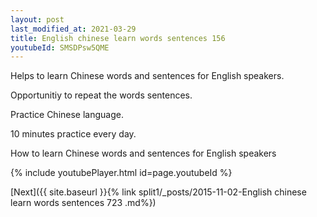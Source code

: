 ```yaml
---
layout: post
last_modified_at: 2021-03-29
title: English chinese learn words sentences 156 
youtubeId: SMSDPsw5QME
---
```

 
 
Helps to learn Chinese words and sentences for English speakers.

Opportunitiy to repeat the words sentences. 

Practice Chinese language. 
 
10 minutes practice every day. 
 
How to learn Chinese words and sentences for English speakers 
 
{% include youtubePlayer.html id=page.youtubeId %}
 
 
[Next]({{ site.baseurl }}{% link  split1/_posts/2015-11-02-English chinese learn words sentences 723 .md%})
 
